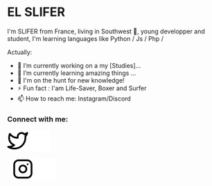 # EL SLIFER
I'm SLIFER from France, living in Southwest 🌴, young developper and student, I'm learning languages like Python / Js / Php /

<!--
**ELSlifer64** is a ✨ _special_ ✨ repository because its `README.md` (this file) appears on your GitHub profile.
-->
Actually:

- 🔭 I’m currently working on a my [Studies]...
- 🌱 I’m currently learning amazing things ...
- 👯 I'm on the hunt for new knowledge!
- ⚡ Fun fact : I'am Life-Saver, Boxer and Surfer
- 📫 How to reach me: Instagram/Discord



### Connect with me:


[![img_contact](./img/twitter-light.svg)](https://x.com/4ikol1#gh-light-mode-only)
[![img_contact](./img/twitter-dark.svg)](https://x.com/4ikol1#gh-dark-mode-only)

&nbsp;&nbsp;
[![img_contact](./img/instagram-light.svg)](https://instagram.com/pablo.lgr_#gh-light-mode-only)
[![img_contact](./img/instagram-dark.svg)](https://instagram.com/pablo.lgr_#gh-dark-mode-only)






